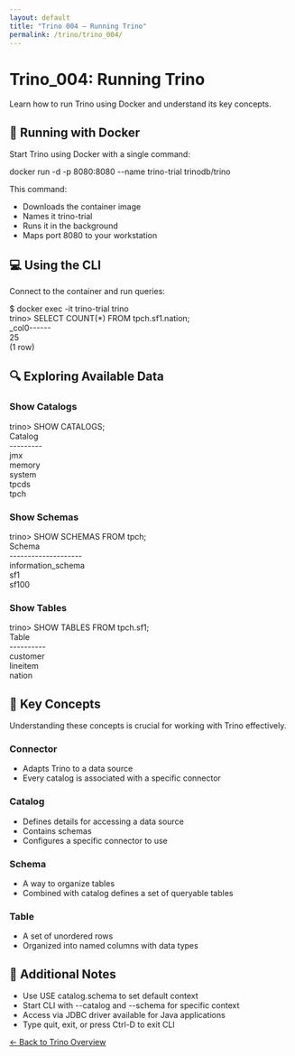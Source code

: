 ```yaml
---
layout: default
title: "Trino 004 – Running Trino"
permalink: /trino/trino_004/
---
```


<div class="container">
  <h1>Trino_004: Running Trino</h1>

  <div class="highlight">
    <p>Learn how to <span class="emphasis">run Trino using Docker</span> and understand its <span class="emphasis">key concepts</span>.</p>
  </div>

  <h2><span class="emoji">🐳</span> Running with Docker</h2>
  <p>Start Trino using Docker with a single command:</p>
  <div class="code-block">
    docker run -d -p 8080:8080 --name trino-trial trinodb/trino
  </div>
  <p>This command:</p>
  <ul>
    <li>Downloads the <span class="emphasis">container image</span></li>
    <li>Names it <span class="emphasis">trino-trial</span></li>
    <li>Runs it in the <span class="emphasis">background</span></li>
    <li>Maps <span class="emphasis">port 8080</span> to your workstation</li>
  </ul>

  <h2><span class="emoji">💻</span> Using the CLI</h2>
  <p>Connect to the container and run queries:</p>
  <div class="code-block">
    $ docker exec -it trino-trial trino<br>
    trino> SELECT COUNT(*) FROM tpch.sf1.nation;<br>
    _col0------<br>
    25<br>
    (1 row)
  </div>

  <h2><span class="emoji">🔍</span> Exploring Available Data</h2>
  <h3>Show Catalogs</h3>
  <div class="code-block">
    trino> SHOW CATALOGS;<br>
    Catalog<br>
    ---------<br>
    jmx<br>
    memory<br>
    system<br>
    tpcds<br>
    tpch
  </div>

  <h3>Show Schemas</h3>
  <div class="code-block">
    trino> SHOW SCHEMAS FROM tpch;<br>
    Schema<br>
    --------------------<br>
    information_schema<br>
    sf1<br>
    sf100<br>
    <!-- more schemas -->
  </div>

  <h3>Show Tables</h3>
  <div class="code-block">
    trino> SHOW TABLES FROM tpch.sf1;<br>
    Table<br>
    ----------<br>
    customer<br>
    lineitem<br>
    nation
    <!-- more tables -->
  </div>

  <h2><span class="emoji">🔑</span> Key Concepts</h2>
  <div class="highlight">
    <p>Understanding these concepts is crucial for working with Trino effectively.</p>
  </div>

  <h3>Connector</h3>
  <ul>
    <li>Adapts Trino to a <span class="emphasis">data source</span></li>
    <li>Every catalog is associated with a <span class="emphasis">specific connector</span></li>
  </ul>

  <h3>Catalog</h3>
  <ul>
    <li>Defines details for <span class="emphasis">accessing a data source</span></li>
    <li>Contains <span class="emphasis">schemas</span></li>
    <li>Configures a specific <span class="emphasis">connector</span> to use</li>
  </ul>

  <h3>Schema</h3>
  <ul>
    <li>A way to <span class="emphasis">organize tables</span></li>
    <li>Combined with catalog defines a set of <span class="emphasis">queryable tables</span></li>
  </ul>

  <h3>Table</h3>
  <ul>
    <li>A set of <span class="emphasis">unordered rows</span></li>
    <li>Organized into <span class="emphasis">named columns</span> with data types</li>
  </ul>

  <h2><span class="section-title">📝 Additional Notes</span></h2>
  <ul>
    <li>Use <span class="emphasis">USE catalog.schema</span> to set default context</li>
    <li>Start CLI with <span class="emphasis">--catalog</span> and <span class="emphasis">--schema</span> for specific context</li>
    <li>Access via <span class="emphasis">JDBC driver</span> available for Java applications</li>
    <li>Type <span class="emphasis">quit</span>, <span class="emphasis">exit</span>, or press <span class="emphasis">Ctrl-D</span> to exit CLI</li>
  </ul>

  <p class="text-center mt-2"><a class="back-link" href="/trino/">&larr; Back to Trino Overview</a></p>
</div>